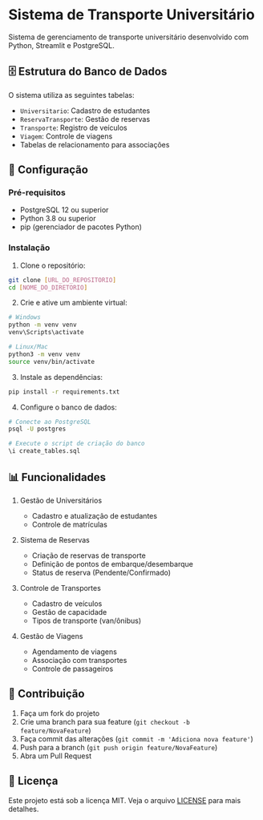 # Sistema de Transporte Universitário

Sistema de gerenciamento de transporte universitário desenvolvido com Python, Streamlit e PostgreSQL.

## 🗄️ Estrutura do Banco de Dados

O sistema utiliza as seguintes tabelas:
- `Universitario`: Cadastro de estudantes
- `ReservaTransporte`: Gestão de reservas
- `Transporte`: Registro de veículos
- `Viagem`: Controle de viagens
- Tabelas de relacionamento para associações

## 🚀 Configuração

### Pré-requisitos
- PostgreSQL 12 ou superior
- Python 3.8 ou superior
- pip (gerenciador de pacotes Python)

### Instalação

1. Clone o repositório:
```bash
git clone [URL_DO_REPOSITORIO]
cd [NOME_DO_DIRETORIO]
```

2. Crie e ative um ambiente virtual:
```bash
# Windows
python -m venv venv
venv\Scripts\activate

# Linux/Mac
python3 -m venv venv
source venv/bin/activate
```

3. Instale as dependências:
```bash
pip install -r requirements.txt
```

4. Configure o banco de dados:
```bash
# Conecte ao PostgreSQL
psql -U postgres

# Execute o script de criação do banco
\i create_tables.sql
```

## 📊 Funcionalidades

1. Gestão de Universitários
   - Cadastro e atualização de estudantes
   - Controle de matrículas

2. Sistema de Reservas
   - Criação de reservas de transporte
   - Definição de pontos de embarque/desembarque
   - Status de reserva (Pendente/Confirmado)

3. Controle de Transportes
   - Cadastro de veículos
   - Gestão de capacidade
   - Tipos de transporte (van/ônibus)

4. Gestão de Viagens
   - Agendamento de viagens
   - Associação com transportes
   - Controle de passageiros

## 🤝 Contribuição

1. Faça um fork do projeto
2. Crie uma branch para sua feature (`git checkout -b feature/NovaFeature`)
3. Faça commit das alterações (`git commit -m 'Adiciona nova feature'`)
4. Push para a branch (`git push origin feature/NovaFeature`)
5. Abra um Pull Request

## 📝 Licença

Este projeto está sob a licença MIT. Veja o arquivo [LICENSE](LICENSE) para mais detalhes. 